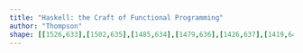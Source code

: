 ```yaml
---
title: "Haskell: the Craft of Functional Programming"
author: "Thompson"
shape: [[1526,633],[1502,635],[1485,634],[1479,636],[1426,637],[1419,641],[1417,650],[1431,1020],[1432,1120],[1435,1186],[1435,1260],[1438,1311],[1438,1345],[1440,1365],[1442,1474],[1446,1579],[1445,1644],[1447,1650],[1449,1727],[1451,1733],[1453,1763],[1453,1802],[1456,1813],[1461,1817],[1503,1821],[1551,1821],[1572,1819],[1581,1817],[1591,1810],[1595,1798],[1595,1733],[1597,1725],[1595,1697],[1596,1663],[1594,1651],[1594,1631],[1592,1614],[1593,1598],[1591,1579],[1592,1549],[1583,1205],[1583,1085],[1580,1071],[1580,1043],[1578,1036],[1579,1016],[1577,1006],[1573,947],[1571,847],[1568,831],[1570,813],[1567,788],[1569,773],[1567,759],[1568,732],[1566,709],[1567,694],[1565,643],[1561,637],[1556,635],[1530,633]]
---
```

